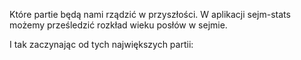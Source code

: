 
Które partie będą nami rządzić w przyszłości. 
W aplikacji sejm-stats możemy prześledzić rozkład wieku posłów w sejmie.

I tak zaczynając od tych największych partii: 
